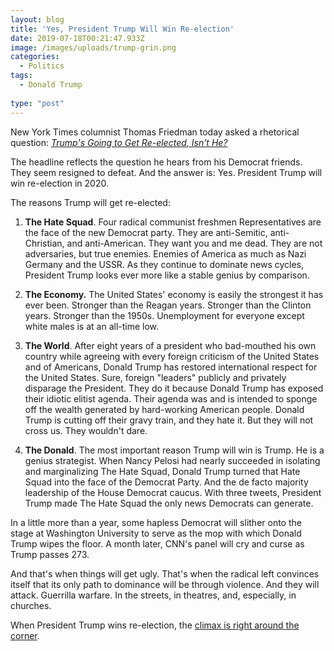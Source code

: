 ```yaml
---
layout: blog
title: 'Yes, President Trump Will Win Re-election'
date: 2019-07-18T00:21:47.933Z
image: /images/uploads/trump-grin.png
categories:
  - Politics
tags:
  - Donald Trump
  
type: "post"
---
```

New York Times columnist Thomas Friedman today asked a rhetorical question: [_Trump's Going to Get Re-elected, Isn't He?_](https://www.nytimes.com/2019/07/16/opinion/trump-2020.html)

The headline reflects the question he hears from his Democrat friends. They seem resigned to defeat. And the answer is: Yes. President Trump will win re-election in 2020. 

The reasons Trump will get re-elected:

1. **The Hate Squad**. Four radical communist freshmen Representatives are the face of the new Democrat party. They are anti-Semitic, anti-Christian, and anti-American. They want you and me dead. They are not adversaries, but true enemies. Enemies of America as much as Nazi Germany and the USSR. As they continue to dominate news cycles, President Trump looks ever more like a stable genius by comparison. 

2. **The Economy.** The United States' economy is easily the strongest it has ever been. Stronger than the Reagan years. Stronger than the Clinton years. Stronger than the 1950s. Unemployment for everyone except white males is at an all-time low. 

3. **The World**. After eight years of a president who bad-mouthed his own country while agreeing with every foreign criticism of the United States and of Americans, Donald Trump has restored international respect for the United States. Sure, foreign "leaders" publicly and privately disparage the President. They do it because Donald Trump has exposed their idiotic elitist agenda. Their agenda was and is intended to sponge off the wealth generated by hard-working American people. Donald Trump is cutting off their gravy train, and they hate it. But they will not cross us. They wouldn't dare. 

4. **The Donald**. The most important reason Trump will win is Trump. He is a genius strategist. When Nancy Pelosi had nearly succeeded in isolating and marginalizing The Hate Squad, Donald Trump turned that Hate Squad into the face of the Democrat Party. And the de facto majority leadership of the House Democrat caucus. With three tweets, President Trump made The Hate Squad the only news Democrats can generate. 

In a little more than a year, some hapless Democrat will slither onto the stage at Washington University to serve as the mop with which Donald Trump wipes the floor. A month later, CNN's panel will cry and curse as Trump passes 273. 

And that's when things will get ugly. That's when the radical left convinces itself that its only path to dominance will be through violence. And they will attack. Guerrilla warfare. In the streets, in theatres, and, especially, in churches. 

When President Trump wins re-election, the [climax is right around the corner](https://www.hennessysview.com/posts/2019/a-fourth-turning-warning-for-america/).
